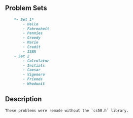 ## Problem Sets
```markdown
    *- Set 1*
        - Hello
        - Fahrenheit
        - Pennies
        - Greedy
        - Mario
        - Credit
        - ISBN
    - Set 2
        - Calculator
        - Initials
        - Caesar
        - Vigenere
        - Friends
        - Whodunit
```

## Description
    These problems were remade without the `cs50.h` library.